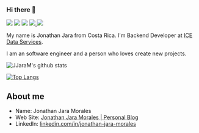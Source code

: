 ### Hi there 👋

 <p>   
  <img src="http://views.whatilearened.today/views/github/JJaraM/views.svg"/> 
  <img src="https://img.shields.io/badge/Back%20End-Java-red"/>
  <img src="https://img.shields.io/badge/Front%20End-React-red"/>
  
  <a href="https://github.com/JJaraM/">
     <img src="https://img.shields.io/github/followers/JJaraM?color=%234CC61E&label=GitHub%20Followers%20%3A"/>
  </a>
  <a href="https://github.com/JJara?tab=repositories">
     <img src="https://badges.frapsoft.com/os/v2/open-source.svg?v=103"/>
   </a>
</p>


My name is Jonathan Jara from Costa Rica. I'm Backend Developer at [ICE Data Services](https://www.theice.com/index). 


I am an software engineer and a person who loves create new projects. 

![JJaraM's github stats](https://github-readme-stats.vercel.app/api?username=JJaraM&show_icons=true&theme=radical)

[![Top Langs](https://github-readme-stats.vercel.app/api/top-langs/?username=JJaraM&theme=radical&hide=PlpgSQL,jupyter%20notebook,html)](https://github.com/anuraghazra/github-readme-stats)


##  About me

- Name: Jonathan Jara Morales
- Web Site: [Jonathan Jara Morales | Personal Blog](http://jonathanjaramorales.herokuapp.com/)
- LinkedIn: [linkedin.com/in/jonathan-jara-morales](https://www.linkedin.com/in/jonathan-jara-morales)
